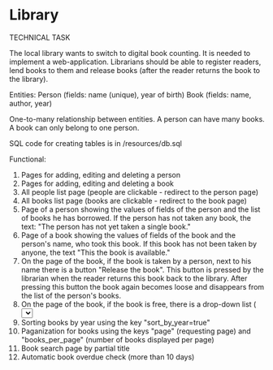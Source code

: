 # Library

TECHNICAL TASK

The local library wants to switch to digital book counting. It is needed to implement a web-application. Librarians should be able to register readers,
lend books to them and release books  (after the reader returns the book to the library).

Entities:
Person (fields: name (unique), year of birth)
Book (fields: name, author, year)

One-to-many relationship between entities. A person can have many books. A book can only belong to one person.

SQL code for creating tables is in /resources/db.sql

Functional:
1. Pages for adding, editing and deleting a person
2. Pages for adding, editing and deleting a book
3. All people list page (people are clickable - redirect to the person page)
4. All books list page (books are clickable - redirect to the book page)
5. Page of a person showing the values of fields of the person and the list of books he has borrowed. If the person has not taken any book, the text: "The person has not yet taken a single book."
6. Page of a book showing the values of fields of the book and the person's name, who took this book. If this book has not been taken by anyone, the text "This
the book is available."
7. On the page of the book, if the book is taken by a person, next to his name there is a button "Release the book". This button is pressed by the librarian when the reader returns this book back to the library. After pressing this button the book again becomes loose and disappears from the list of the person's books.
8. On the page of the book, if the book is free, there is a drop-down list (<select>) with all people and the "Assign the book" button. This button is pressed by the librarian when the reader wants to take this book home. After pressing this button, the book must begin to belong to the selected person and must appear in his list books.
9. Sorting books by year using the key "sort_by_year=true"
10. Paganization for books using the keys "page" (requesting page) and "books_per_page" (number of books displayed per page)
11. Book search page by partial title
12. Automatic book overdue check (more than 10 days)